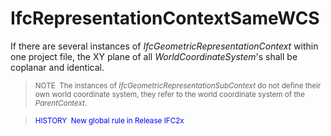 # IfcRepresentationContextSameWCS

If there are several instances of _IfcGeometricRepresentationContext_ within one project file, the XY plane of all _WorldCoordinateSystem_'s shall be coplanar and identical.
<!-- end of short definition -->

> <small>NOTE  The instances of
<i>IfcGeometricRepresentationSubContext</i> do not define their
own world coordinate system, they refer to the world coordinate
system of the <i>ParentContext</i>.</small>

> <small><font color="#0000FF">HISTORY  New global rule
in Release IFC2x</font></small>
